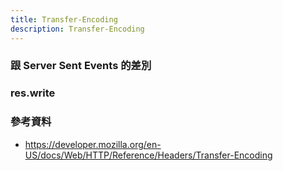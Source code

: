 ```yaml
---
title: Transfer-Encoding
description: Transfer-Encoding
---
```


### 跟 Server Sent Events 的差別

### res.write

### 參考資料

- https://developer.mozilla.org/en-US/docs/Web/HTTP/Reference/Headers/Transfer-Encoding